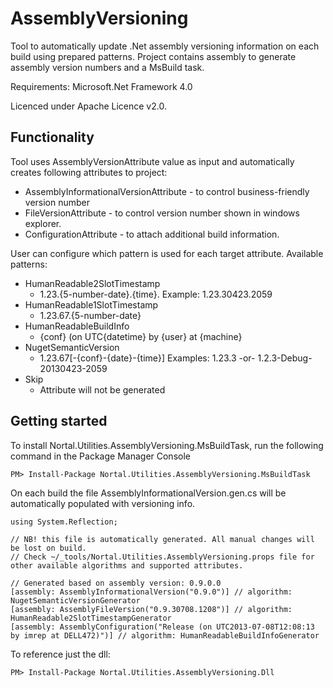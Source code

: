 AssemblyVersioning
==================

Tool to automatically update .Net assembly versioning information on each build using prepared patterns. 
Project contains assembly to generate assembly version numbers and a MsBuild task.

Requirements: Microsoft.Net Framework 4.0

Licenced under Apache Licence v2.0.

Functionality
-------------

Tool uses AssemblyVersionAttribute value as input and automatically creates following attributes to project:
* AssemblyInformationalVersionAttribute - to control business-friendly version number
* FileVersionAttribute - to control version number shown in windows explorer.
* ConfigurationAttribute - to attach additional build information.

User can configure which pattern is used for each target attribute. Available patterns:
* HumanReadable2SlotTimestamp
  * 1.23.{5-number-date}.{time}.    Example: 1.23.30423.2059
* HumanReadable1SlotTimestamp
  * 1.23.67.{5-number-date}
* HumanReadableBuildInfo
  * {conf} (on UTC{datetime} by {user} at {machine}
* NugetSemanticVersion
  * 1.23.67[-{conf}-{date}-{time}]    Examples: 1.23.3 -or- 1.2.3-Debug-20130423-2059
* Skip
  * Attribute will not be generated

Getting started
---------------
To install Nortal.Utilities.AssemblyVersioning.MsBuildTask, run the following command in the  Package Manager Console 
```
PM> Install-Package Nortal.Utilities.AssemblyVersioning.MsBuildTask
```
On each build the file AssemblyInformationalVersion.gen.cs will be automatically populated with versioning info.

```
using System.Reflection;

// NB! this file is automatically generated. All manual changes will be lost on build.
// Check ~/_tools/Nortal.Utilities.AssemblyVersioning.props file for other available algorithms and supported attributes.

// Generated based on assembly version: 0.9.0.0
[assembly: AssemblyInformationalVersion("0.9.0")] // algorithm: NugetSemanticVersionGenerator
[assembly: AssemblyFileVersion("0.9.30708.1208")] // algorithm: HumanReadable2SlotTimestampGenerator
[assembly: AssemblyConfiguration("Release (on UTC2013-07-08T12:08:13 by imrep at DELL472)")] // algorithm: HumanReadableBuildInfoGenerator
```

To reference just the dll:
```
PM> Install-Package Nortal.Utilities.AssemblyVersioning.Dll
```
